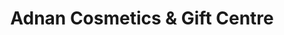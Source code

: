 ---
title: "Adnan Cosmetics & Gift Centre"
url: /karachi/adnan-cosmetics-and-gift-centre/
shop: gift
---